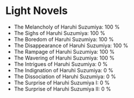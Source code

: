 # Light Novels

- The Melancholy of Haruhi Suzumiya: 100 %
- The Sighs of Haruhi Suzumiya: 100 %
- The Boredom of Haruhi Suzumiya: 100 %
- The Disappearance of Haruhi Suzumiya: 100 %
- The Rampage of Haruhi Suzumiya: 100 %
- The Wavering of Haruhi Suzumiya: 100 %
- The Intrigues of Haruhi Suzumiya: 0 %
- The Indignation of Haruhi Suzumiya: 0 %
- The Dissociation of Haruhi Suzumiya: 0 %
- The Surprise of Haruhi Suzumiya I: 0 %
- The Surprise of Haruhi Suzumiya II: 0 %
